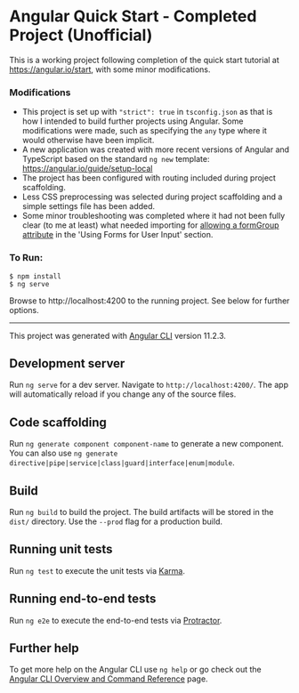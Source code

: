# Angular Quick Start - Completed Project (Unofficial)

This is a working project following completion of the quick start tutorial at https://angular.io/start, with some minor modifications.

### Modifications

- This project is set up with `"strict": true` in `tsconfig.json` as that is how I intended to build further projects using Angular. Some modifications were made, such as specifying the `any` type where it would otherwise have been implicit.
- A new application was created with more recent versions of Angular and TypeScript based on the standard `ng new` template: https://angular.io/guide/setup-local
- The project has been configured with routing included during project scaffolding.
- Less CSS preprocessing was selected during project scaffolding and a simple settings file has been added.  
- Some minor troubleshooting was completed where it had not been fully clear (to me at least) what needed importing for [allowing a formGroup attribute](https://stackoverflow.com/questions/39152071/cant-bind-to-formgroup-since-it-isnt-a-known-property-of-form) in the 'Using Forms for User Input' section.

### To Run:

```
$ npm install
$ ng serve
```

Browse to http://localhost:4200 to the running project. See below for further options.

---

This project was generated with [Angular CLI](https://github.com/angular/angular-cli) version 11.2.3.

## Development server

Run `ng serve` for a dev server. Navigate to `http://localhost:4200/`. The app will automatically reload if you change any of the source files.

## Code scaffolding

Run `ng generate component component-name` to generate a new component. You can also use `ng generate directive|pipe|service|class|guard|interface|enum|module`.

## Build

Run `ng build` to build the project. The build artifacts will be stored in the `dist/` directory. Use the `--prod` flag for a production build.

## Running unit tests

Run `ng test` to execute the unit tests via [Karma](https://karma-runner.github.io).

## Running end-to-end tests

Run `ng e2e` to execute the end-to-end tests via [Protractor](http://www.protractortest.org/).

## Further help

To get more help on the Angular CLI use `ng help` or go check out the [Angular CLI Overview and Command Reference](https://angular.io/cli) page.
